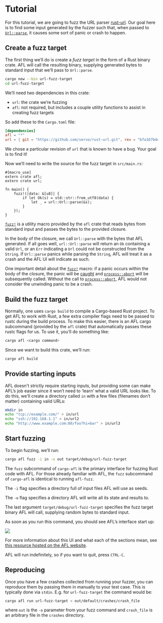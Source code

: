 # Tutorial

For this tutorial, we are going to fuzz the URL parser [rust-url][]. Our goal here is to find some input generated by the fuzzer such that, when passed to [`Url::parse`], it causes some sort of panic or crash to happen.

## Create a fuzz target

The first thing we’ll do is create a *fuzz target* in the form of a Rust binary crate. AFL will call the resulting binary, supplying generated bytes to standard input that we’ll pass to `Url::parse`.

```sh
cargo new --bin url-fuzz-target
cd url-fuzz-target
```

We’ll need two dependencies in this crate:

* `url`: the crate we’re fuzzing
* `afl`: not required, but includes a couple utility functions to assist in creating fuzz targets

So add these to the `Cargo.toml` file:

```toml
[dependencies]
afl = "*"
url = { git = "https://github.com/servo/rust-url.git", rev = "bfa167b4e0253642b6766a7aa74a99df60a94048" }
```

We chose a particular revision of `url` that is known to have a bug. Your goal is to find it!

Now we’ll need to write the source for the fuzz target in `src/main.rs`:

```rust,ignore
#[macro_use]
extern crate afl;
extern crate url;

fn main() {
    fuzz!(|data: &[u8]| {
        if let Ok(s) = std::str::from_utf8(data) {
            let _ = url::Url::parse(&s);
        }
    });
}
```

[`fuzz!`] is a utility macro provided by the `afl` crate that reads bytes from standard input and
passes the bytes to the provided closure.

In the body of the closure, we call `Url::parse` with the bytes that AFL generated. If all goes well, `url::Url::parse` will return an `Ok` containing a valid `Url`, or an `Err` indicating a `Url` could not be constructed from the `String`. If `Url::parse` panics while parsing the `String`, AFL will treat it as a crash and the AFL UI will indicate as such.

One important detail about the [`fuzz!`] macro: if a panic occurs within the body of the closure, the panic will be [caught][`panic::catch_unwind`] and [`process::abort`] will be subsequently called. Without the call to [`process::abort`], AFL would not consider the unwinding panic to be a crash.

[`fuzz!`]: https://docs.rs/afl/*/afl/macro.fuzz.html
[`process::abort`]: https://doc.rust-lang.org/std/process/fn.abort.html
[`panic::catch_unwind`]: https://doc.rust-lang.org/std/panic/fn.catch_unwind.html

## Build the fuzz target

Normally, one uses `cargo build` to compile a Cargo-based Rust project. To get AFL to work with Rust, a few extra compiler flags need to be passed to rustc during the build process. To make this easier, there is an AFL cargo subcommand (provided by the `afl` crate) that automatically passes these rustc flags for us. To use it, you’ll do something like:

```sh
cargo afl <cargo command>
```

Since we want to build this crate, we’ll run:

```sh
cargo afl build
```

## Provide starting inputs

AFL doesn't strictly require starting inputs, but providing some can make AFL’s job easier since it won’t need to ‘learn’ what a valid URL looks like. To do this, we'll create a directory called `in` with a few files (filenames don’t matter) containing valid URLs:

```sh
mkdir in
echo "tcp://example.com/" > in/url
echo "ssh://192.168.1.1" > in/url2
echo "http://www.example.com:80/foo?hi=bar" > in/url3
```

## Start fuzzing

To begin fuzzing, we’ll run:

```sh
cargo afl fuzz -i in -o out target/debug/url-fuzz-target
```

The `fuzz` subcommand of `cargo-afl` is the primary interface for fuzzing Rust code with AFL. For those already familiar with AFL, the `fuzz` subcommand of `cargo-afl` is identical to running `afl-fuzz`.

The `-i` flag specifies a directory full of input files AFL will use as seeds.

The `-o` flag specifies a directory AFL will write all its state and results to.

The last argument `target/debug/url-fuzz-target` specifies the fuzz target binary AFL will call, supplying random bytes to standard input.

As soon as you run this command, you should see AFL’s interface start up:

![](https://raw.githubusercontent.com/rust-fuzz/afl.rs/master/etc/screencap.gif)

For more information about this UI and what each of the sections mean, see [this resource hosted on the AFL website](http://lcamtuf.coredump.cx/afl/status_screen.txt).

AFL will run indefinitely, so if you want to quit, press `CTRL-C`.

[`Url::parse`]: https://docs.rs/url/*/url/struct.Url.html#method.parse
[rust-url]: https://github.com/servo/rust-url

## Reproducing

Once you have a few crashes collected from running your fuzzer, you can reproduce them by passing them in manually to your test case. This is typically done via `stdin`. E.g. for `url-fuzz-target` the command would be:

```sh
cargo afl run url-fuzz-target < out/default/crashes/crash_file
```

where `out` is the `-o` parameter from your fuzz command and `crash_file` is an arbitrary file in the `crashes` directory.

